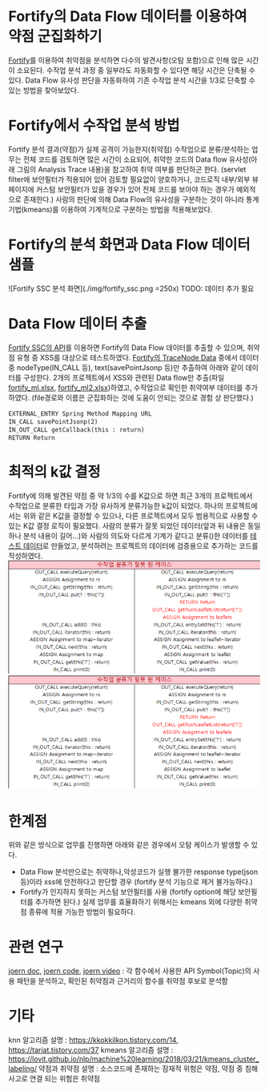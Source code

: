 Fortify의 Data Flow 데이터를 이용하여 약점 군집화하기
========
[Fortify](https://www.microfocus.com/en-us/solutions/application-security)를 이용하여 취약점을 분석하면 다수의 발견사항(오탐 포함)으로 인해 많은 시간이 소요된다. 수작업 분석 과정 중 일부라도 자동화할 수 있다면 해당 시간은 단축될 수 있다. Data Flow 유사성 판단을 자동화하여 기존 수작업 분석 시간을 1/3로 단축할 수 있는 방법을 찾아보았다.
# Fortify에서 수작업 분석 방법
Fortify 분석 결과(약점)가 실제 공격이 가능한지(취약점) 수작업으로 분류/분석하는 업무는 전체 코드를 검토하면 많은 시간이 소요되어, 취약한 코드의 Data flow 유사성(아래 그림의 Analysis Trace 내용)을 참고하여 취약 여부를 판단하곤 한다. (servlet filter에 보안필터가 적용되어 있어 검토할 필요없이 양호하거나, 코드로직 내부/외부 뷰 페이지에 커스텀 보안필터가 있을 경우가 있어 전체 코드를 보아야 하는 경우가 예외적으로 존재한다.)
사람의 판단에 의해 Data Flow의 유사성을 구분하는 것이 아니라 통계기법(kmeans)를 이용하여 기계적으로 구분하는 방법을 적용해보았다.
# Fortify의 분석 화면과 Data Flow 데이터 샘플
![Fortify SSC 분석 화면](./img/fortify_ssc.png =250x)
TODO: 데이터 추가 필요
# Data Flow 데이터 추출
[Fortify SSC의 API](https://github.com/fortify/ssc-restapi-client)를 이용하면 Fortify의 Data Flow 데이터를 추출할 수 있으며, 취약점 유형 중 XSS를 대상으로 테스트하였다.
[Fortify의 TraceNode Data](https://github.com/fortify/ssc-restapi-client/blob/master/docs/TraceNodeDto.md) 중에서  데이터 중 nodeType(IN_CALL 등), text(savePointJsonp 등)만 추출하여 아래와 같이 데이터를 구성한다. 2개의 프로젝트에서 XSS와 관련된 Data flow만 추출(파일 [fortify_ml.xlsx](./data/fortify_ml.xlsx), [fortify_ml2.xlsx](./data/fortify_ml2.xlsx))하였고, 수작업으로 확인한 취약여부 데이터를 추가하였다. (file경로와 이름은 군집화하는 것에 도움이 안되는 것으로 경험 상 판단했다.)
```text
EXTERNAL_ENTRY Spring Method Mapping URL 
IN_CALL savePointJsonp(2)
IN_OUT_CALL getCallback(this : return)
RETURN Return
```
# 최적의 k값 결정
Fortify에 의해 발견된 약점 중 약 1/3의 수를 K값으로 하면 최근 3개의 프로젝트에서 수작업으로 분류한 타입과 가장 유사하게 분류가능한 k값이 되었다. 하나의 프로젝트에서는 위와 같은 K값을 결정할 수 있으나, 다른 프로젝트에서 모두 범용적으로 사용할 수 있는 K값 결정 로직이 필요했다.
사람의 분류가 잘못 되었던 데이터(앞과 뒤 내용은 동일하나 분석 내용이 길어...)와 사람의 의도와 다르게 기계가 같다고 분류()한 데이터를 [테스트 데이터](./data/test.xlsx)로 만들었고, 분석하려는 프로젝트의 데이터에 검증용으로 추가하는 코드를 작성하였다.
![사람의 분류가 잘못 되었던 데이터](./img/misclustering_data_by_hand.png)
![사람의 분류가 잘못 되었던 데이터](./img/misclustering_data_by_hand.png)
# 한계점
위와 같은 방식으로 업무를 진행하면 아래와 같은 경우에서 오탐 케이스가 발생할 수 있다.
- Data Flow 분석만으로는 취약하나,악성코드가 실행 불가한 response type(json 등)이라 xss에 안전하다고 판단할 경우 (fortify 분석 기능으로 제거 불가능하다.)
- Fortify가 인지하지 못하는 커스텀 보안필터를 사용 (fortify option에 해당 보안필터를 추가하면 된다.)
실제 업무를 효율화하기 위해서는 kmeans 외에 다양한 취약점 종류에 적용 가능한 방법이 필요하다.
# 관련 연구
[joern doc](https://fabs.codeminers.org/papers/2011-woot.pdf), [joern code](https://github.com/octopus-platform/joern-tools/blob/master/tools/ml/joern-knn), [joern video](https://www.youtube.com/watch?v=Uy2FrUmO-2E) : 각 함수에서 사용한 API Symbol(Topic)의 사용 패턴을 분석하고, 확인된 취약점과 근거리의 함수를 취약점 후보로 분석함
# 기타
knn 알고리즘 설명 : https://kkokkilkon.tistory.com/14,  https://tariat.tistory.com/37
kmeans 알고리즘 설명 : https://lovit.github.io/nlp/machine%20learning/2018/03/21/kmeans_cluster_labeling/
약점과 취약점 설명 : 소스코드에 존재하는 잠재적 위험은 약점, 약점 중 침해 사고로 연결 되는 위험은 취약점